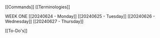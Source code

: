 [[Commands]]
[[Terminologies]]

WEEK ONE
[[20240624 - Monday]]
[[20240625 - Tuesday]]
[[20240626 - Wednesday]]
[[20240627 - Thursday]]

[[To-Do's]]